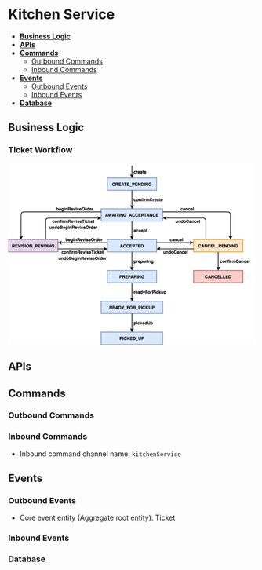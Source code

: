 # Kitchen Service

- [**Business Logic**](#business-logic)
- [**APIs**](#apis)
- [**Commands**](#commands)
   - [Outbound Commands](#outbound-commands)
   - [Inbound Commands](#inbound-commands)
- [**Events**](#events)
   - [Outbound Events](#outbound-events)
   - [Inbound Events](#inbound-events)
- [**Database**](#database)

## Business Logic
### Ticket Workflow
![](../diagrams/ticket_workflow.png)

## APIs

## Commands
### Outbound Commands
### Inbound Commands
- Inbound command channel name: `kitchenService`

## Events
### Outbound Events
- Core event entity (Aggregate root entity): Ticket 

### Inbound Events

### Database
